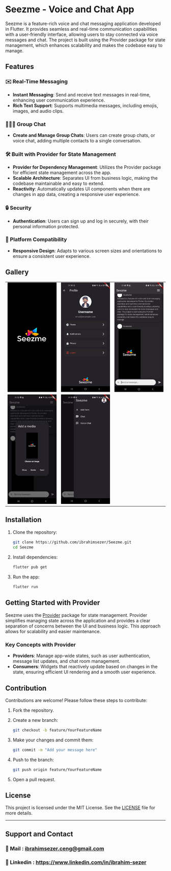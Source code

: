 # Seezme - Voice and Chat App

Seezme is a feature-rich voice and chat messaging application developed in Flutter. It provides seamless and real-time communication capabilities with a user-friendly interface, allowing users to stay connected via voice messages and chat. The project is built using the Provider package for state management, which enhances scalability and makes the codebase easy to manage.

## Features

### ✉️ Real-Time Messaging

- **Instant Messaging**: Send and receive text messages in real-time, enhancing user communication experience.
- **Rich Text Support**: Supports multimedia messages, including emojis, images, and audio clips.

### 🧑‍🤝‍🧑 Group Chat

- **Create and Manage Group Chats**: Users can create group chats, or voice chat, adding multiple contacts to a single conversation.

### 🛠 Built with Provider for State Management

- **Provider for Dependency Management**: Utilizes the Provider package for efficient state management across the app.
- **Scalable Architecture**: Separates UI from business logic, making the codebase maintainable and easy to extend.
- **Reactivity**: Automatically updates UI components when there are changes in app data, creating a responsive user experience.

### 🔒 Security

- **Authentication**: Users can sign up and log in securely, with their personal information protected.

### 📱 Platform Compatibility

- **Responsive Design**: Adapts to various screen sizes and orientations to ensure a consistent user experience.

## Gallery

<table>
  <tr>
   <td><img src="lib/assets/logo.jpg" alt="Logo" width="200"/></td><td><img src="lib/assets/profilepage.jpg" alt="Logo" width="200"/></td>
   <td><img src="lib/assets/chat.jpg" alt="Chat" width="200"/></td>
  </tr>
  <tr>
   <td><img src="lib/assets/addmedia.jpg" alt="Add Media" width="200"/></td>
   <td><img src="lib/assets/additem.jpg" alt="Add Item" width="200"/></td>
  </tr>
</table>

## Installation

1. Clone the repository:

   ```bash
   git clone https://github.com/ibrahimsezer/Seezme.git
   cd Seezme
   ```

2. Install dependencies:

   ```bash
   flutter pub get
   ```

3. Run the app:

   ```bash
   flutter run
   ```

## Getting Started with Provider

Seezme uses the [Provider](https://pub.dev/packages/provider) package for state management. Provider simplifies managing state across the application and provides a clear separation of concerns between the UI and business logic. This approach allows for scalability and easier maintenance.

### Key Concepts with Provider

- **Providers**: Manage app-wide states, such as user authentication, message list updates, and chat room management.
- **Consumers**: Widgets that reactively update based on changes in the state, ensuring efficient UI rendering and a smooth user experience.

## Contribution

Contributions are welcome! Please follow these steps to contribute:

1. Fork the repository.
2. Create a new branch:

   ```bash
   git checkout -b feature/YourFeatureName
   ```

3. Make your changes and commit them:

   ```bash
   git commit -m "Add your message here"
   ```

4. Push to the branch:

   ```bash
   git push origin feature/YourFeatureName
   ```

5. Open a pull request.

## License

This project is licensed under the MIT License. See the [LICENSE](LICENSE) file for more details.

---

## Support and Contact

### 📧 Mail : <ibrahimsezer.ceng@gmail.com>

### 🪪 Linkedin : <https://www.linkedin.com/in/ibrahim-sezer>
